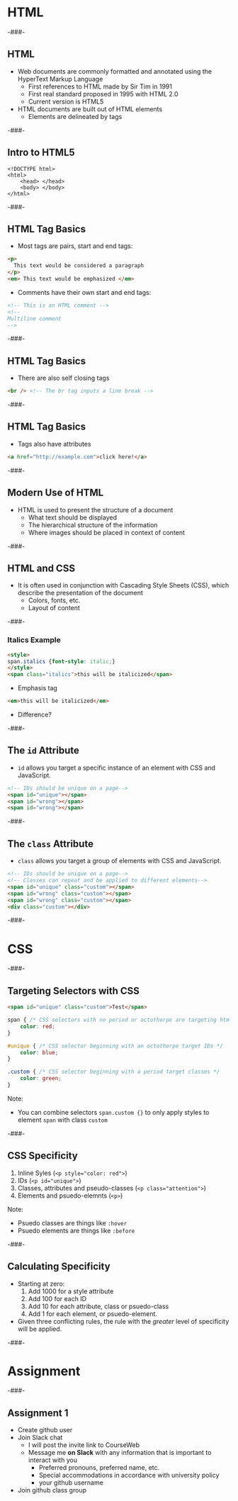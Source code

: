 # HTML

<!-- .slide: class="section-title" data-background="lib/images/section-bkg.png" -->

-###-

## HTML

* Web documents are commonly formatted and annotated using the HyperText Markup Language
    * First references to HTML made by Sir Tim in 1991
    * First real standard proposed in 1995 with HTML 2.0
    * Current version is HTML5
* HTML documents are built out of HTML elements
    * Elements are delineated by tags

-###-

## Intro to HTML5

    <!DOCTYPE html>
    <html>
        <head> </head>
        <body> </body>
    </html>

-###-

## HTML Tag Basics

* Most tags are pairs, start and end tags:

```html
<p>
  This text would be considered a paragraph
</p>
<em> This text would be emphasized </em>
```

* Comments have their own start and end tags:

```html
<!-- This is an HTML comment -->
<!--
Multiline comment
-->
```

-###-

## HTML Tag Basics

* There are also self closing tags

```html
<br /> <!-- The br tag inputs a line break -->
```

-###-

## HTML Tag Basics

* Tags also have attributes

```html
<a href="http://example.com">click here!</a>
```

-###-

## Modern Use of HTML

* HTML is used to present the structure of a document
    * What text should be displayed
    * The hierarchical structure of the information
    * Where images should be placed in context of content

-###-

## HTML and CSS

* It is often used in conjunction with Cascading Style Sheets (CSS), which describe the presentation of the document
    * Colors, fonts, etc.
    * Layout of content

-###-

### Italics Example

```html
<style>
span.italics {font-style: italic;}
</style>
<span class="italics">this will be italicized</span>
```

* Emphasis tag

```html
<em>this will be italicized</em>
```

* Difference? <!-- .element: class="fragment current-visible" -->

-###-

## The `id` Attribute

* `id` allows you target a specific instance of an element with CSS and JavaScript.

```html
<!-- IDs should be unique on a page-->
<span id="unique"></span>
<span id="wrong"></span>
<span id="wrong"></span>
```

-###-

## The `class` Attribute

* `class` allows you target a group of elements with CSS and JavaScript.

```html
<!-- IDs should be unique on a page-->
<!-- Classes can repeat and be applied to different elements-->
<span id="unique" class="custom"></span>
<span id="wrong" class="custom"></span>
<span id="wrong" class="custom"></span>
<div class="custom"></div>
```
-###-

# CSS
<!-- .slide: class="section-title" data-background="lib/images/section-bkg.png" -->

-###-

## Targeting Selectors with CSS

```html
<span id="unique" class="custom">Test</span>
```

```css
span { /* CSS selectors with no period or octothorpe are targeting html elements */
    color: red;
}

#unique { /* CSS selector beginning with an octothorpe target IDs */
    color: blue;
}

.custom { /* CSS selector beginning with a period target classes */
    color: green;
}
```

Note:
* You can combine selectors `span.custom {}` to only apply styles to element `span` with class `custom`

-###-

## CSS Specificity

1. Inline Syles (`<p style="color: red">`)
2. IDs (`<p id="unique">`)
3. Classes, attributes and pseudo-classes (`<p class="attention">`)
4. Elements and psuedo-elemnts (`<p>`)

Note:
* Psuedo classes are things like `:hover`
* Psuedo elements are things like `:before`

-###-

## Calculating Specificity

* Starting at zero:
    1. Add 1000 for a style attribute
    2. Add 100 for each ID
    3. Add 10 for each attribute, class or psuedo-class
    4. Add 1 for each element, or psuedo-element.
* Given three conflicting rules, the rule with the *greater* level of specificity will be applied.

-###-

# Assignment

<!-- .slide: class="section-title" data-background="/lib/images/section-bkg.png" -->

-###-

## Assignment 1

* Create github user
* Join Slack chat
    * I will post the invite link to CourseWeb
    * Message me **on Slack** with any information that is important to interact with you
        * Preferred pronouns, preferred name, etc.
        * Special accommodations in accordance with university policy
        * your github username
* Join github class group

